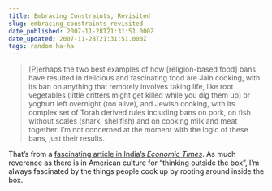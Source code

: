 ```yaml
---
title: Embracing Constraints, Revisited
slug: embracing_constraints_revisited
date_published: 2007-11-28T21:31:51.000Z
date_updated: 2007-11-28T21:31:51.000Z
tags: random ha-ha
---
```


> [P]erhaps the two best examples of how [religion-based food] bans have resulted in delicious and fascinating food are Jain cooking, with its ban on anything that remotely involves taking life, like root vegetables (little critters might get killed while you dig them up) or yoghurt left overnight (too alive), and Jewish cooking, with its complex set of Torah derived rules including bans on pork, on fish without scales (shark, shellfish) and on cooking milk and meat together. I’m not concerned at the moment with the logic of these bans, just their results.

That’s from a [fascinating article in India’s *Economic Times*](http://economictimes.indiatimes.com/How_religious_curbs_lead_to_great_food/articleshow/2562823.cms). As much reverence as there is in American culture for “thinking outside the box”, I’m always fascinated by the things people cook up by rooting around inside the box.
